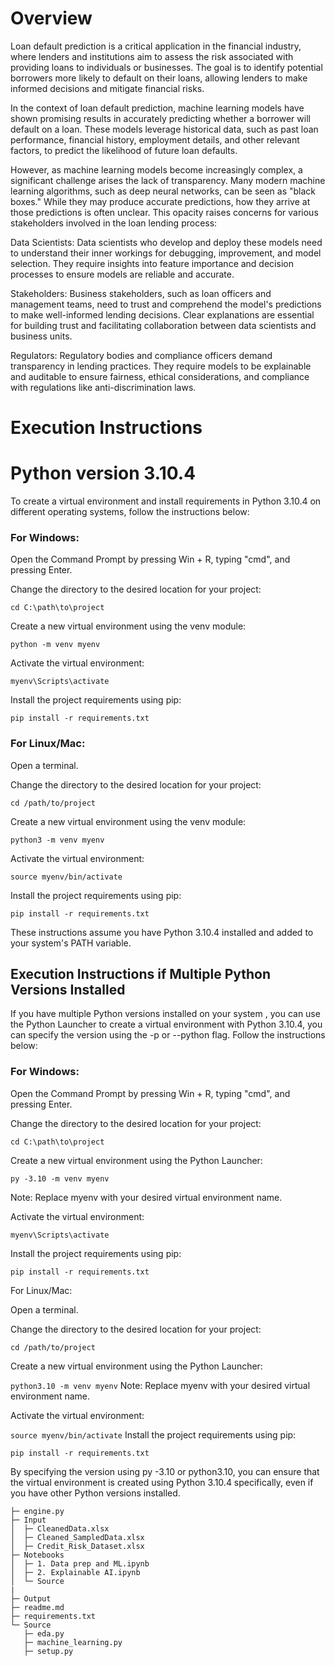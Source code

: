 # Overview
Loan default prediction is a critical application in the financial industry, where lenders and institutions aim to assess the risk associated with providing loans to individuals or businesses. The goal is to identify potential borrowers more likely to default on their loans, allowing lenders to make informed decisions and mitigate financial risks.

In the context of loan default prediction, machine learning models have shown promising results in accurately predicting whether a borrower will default on a loan. These models leverage historical data, such as past loan performance, financial history, employment details, and other relevant factors, to predict the likelihood of future loan defaults.

However, as machine learning models become increasingly complex, a significant challenge arises the lack of transparency. Many modern machine learning algorithms, such as deep neural networks, can be seen as "black boxes." While they may produce accurate predictions, how they arrive at those predictions is often unclear. This opacity raises concerns for various stakeholders involved in the loan lending process:

Data Scientists: Data scientists who develop and deploy these models need to understand their inner workings for debugging, improvement, and model selection. They require insights into feature importance and decision processes to ensure models are reliable and accurate.

Stakeholders: Business stakeholders, such as loan officers and management teams, need to trust and comprehend the model's predictions to make well-informed lending decisions. Clear explanations are essential for building trust and facilitating collaboration between data scientists and business units.

Regulators: Regulatory bodies and compliance officers demand transparency in lending practices. They require models to be explainable and auditable to ensure fairness, ethical considerations, and compliance with regulations like anti-discrimination laws.



# Execution Instructions

# Python version 3.10.4

To create a virtual environment and install requirements in Python 3.10.4 on different operating systems, follow the instructions below:

### For Windows:

Open the Command Prompt by pressing Win + R, typing "cmd", and pressing Enter.

Change the directory to the desired location for your project:

`cd C:\path\to\project`

Create a new virtual environment using the venv module:

`python -m venv myenv`

Activate the virtual environment:

`myenv\Scripts\activate`

Install the project requirements using pip:

`pip install -r requirements.txt`


### For Linux/Mac:

Open a terminal.

Change the directory to the desired location for your project:

`cd /path/to/project`

Create a new virtual environment using the venv module:

`python3 -m venv myenv`

Activate the virtual environment:

`source myenv/bin/activate`

Install the project requirements using pip:

`pip install -r requirements.txt`

These instructions assume you have Python 3.10.4 installed and added to your system's PATH variable.


## Execution Instructions if Multiple Python Versions Installed


If you have multiple Python versions installed on your system , you can use the Python Launcher to create a virtual environment with Python 3.10.4, you can specify the version using the -p or --python flag. Follow the instructions below:

### For Windows:

Open the Command Prompt by pressing Win + R, typing "cmd", and pressing Enter.

Change the directory to the desired location for your project:

`cd C:\path\to\project`

Create a new virtual environment using the Python Launcher:

`py -3.10 -m venv myenv`

Note: Replace myenv with your desired virtual environment name.

Activate the virtual environment:

`myenv\Scripts\activate`

Install the project requirements using pip:

`pip install -r requirements.txt`


For Linux/Mac:

Open a terminal.

Change the directory to the desired location for your project:

`cd /path/to/project`

Create a new virtual environment using the Python Launcher:

`python3.10 -m venv myenv`
Note: Replace myenv with your desired virtual environment name.

Activate the virtual environment:

`source myenv/bin/activate`
Install the project requirements using pip:

`pip install -r requirements.txt`


By specifying the version using py -3.10 or python3.10, you can ensure that the virtual environment is created using Python 3.10.4 specifically, even if you have other Python versions installed.







```
├─ engine.py
├─ Input
│  ├─ CleanedData.xlsx
│  ├─ Cleaned_SampledData.xlsx
│  ├─ Credit_Risk_Dataset.xlsx
├─ Notebooks
│  ├─ 1. Data prep and ML.ipynb
│  ├─ 2. Explainable AI.ipynb
│  └─ Source
|
├─ Output
├─ readme.md
├─ requirements.txt
└─ Source
   ├─ eda.py
   ├─ machine_learning.py
   ├─ setup.py
```





